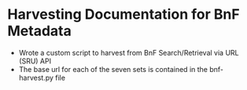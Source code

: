 # Harvesting Documentation for BnF Metadata

* Wrote a custom script to harvest from BnF Search/Retrieval via URL (SRU) API 
* The base url for each of the seven sets is contained in the bnf-harvest.py file